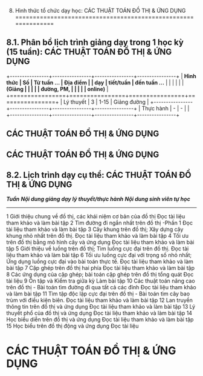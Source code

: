 8. Hình thức tổ chức dạy học: CÁC THUẬT TOÁN ĐỒ THỊ & ỨNG DỤNG
==============================================================

8.1. Phân bổ lịch trình giảng dạy trong 1 học kỳ (15 tuần): CÁC THUẬT TOÁN ĐỒ THỊ & ỨNG DỤNG
--------------------------------------------------------------------------------------------

+----------------+----------------+----------------+----------------+
| **Hình thức    | **Số           | **Từ tuần ...  | **Địa điểm**   |
| dạy**          | tiết/tuần**    | đến tuần ...** |                |
|                |                |                | **(Giảng       |
|                |                |                | đường, PM,     |
|                |                |                | online)**      |
+================+================+================+================+
| Lý thuyết      | 3              | 1-15           | Giảng đường    |
+----------------+----------------+----------------+----------------+
| Thực hành      | \-             | \-             |                |
+----------------+----------------+----------------+----------------+

 CÁC THUẬT TOÁN ĐỒ THỊ & ỨNG DỤNG
--------------------------------

 CÁC THUẬT TOÁN ĐỒ THỊ & ỨNG DỤNG
--------------------------------

8.2. Lịch trình dạy cụ thể: CÁC THUẬT TOÁN ĐỒ THỊ & ỨNG DỤNG
------------------------------------------------------------

  ***Tuần***   ***Nội dung giảng dạy lý thuyết/thực hành***                                               ***Nội dung sinh viên tự học***
  ------------ ------------------------------------------------------------------------------------------ ---------------------------------------
  1            Giới thiệu chung về đồ thị, các khái niệm cơ bản của đồ thị                                Đọc tài liệu tham khảo và làm bài tập
  2            Tìm đường đi ngắn nhất trên đồ thị -Phần 1                                                 Đọc tài liệu tham khảo và làm bài tập
  3            Cây khung trên đồ thị; Xây dựng cây khung nhỏ nhất trên đồ thị.                            Đọc tài liệu tham khảo và làm bài tập
  4            Tối ưu trên đồ thị bằng mô hình cây và ứng dụng                                            Đọc tài liệu tham khảo và làm bài tập
  5            Giới thiệu về luồng trên đồ thị; Tìm luồng cực đại trên đồ thị.                            Đọc tài liệu tham khảo và làm bài tập
  6            Tối ưu luồng cực đại với trọng số nhỏ nhất; Ứng dụng luồng cực đại vào bài toán thực tế.   Đọc tài liệu tham khảo và làm bài tập
  7            Cặp ghép trên đồ thị hai phía                                                              Đọc tài liệu tham khảo và làm bài tập
  8            Các ứng dụng của cặp ghép; bài toán cặp ghép trên đồ thị tổng quát                         Đọc tài liệu
  9            Ôn tập và Kiểm tra giữa kỳ                                                                 Làm bài tập
  10           Các thuật toán nâng cao trên đồ thị - Bài toán tìm đường đi qua tất cả các đỉnh            Đọc tài liệu tham khảo và làm bài tập
  11           Tìm tập độc lập cực đại trên đồ thị - Bài toán tìm cây bao trùm với điều kiện biên.        Đọc tài liệu tham khảo và làm bài tập
  12           Lan truyền thông tin trên đồ thị và ứng dụng                                               Đọc tài liệu tham khảo và làm bài tập
  13           Lý thuyết phổ của đồ thị và ứng dụng                                                       Đọc tài liệu tham khảo và làm bài tập
  14           Học biểu diễn trên đồ thị và ứng dụng                                                      Đọc tài liệu tham khảo và làm bài tập
  15           Học biểu trên đồ thị động và ứng dụng                                                      Đọc tài liệu

 CÁC THUẬT TOÁN ĐỒ THỊ & ỨNG DỤNG
================================

